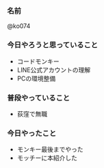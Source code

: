 ### 名前

@ko074

### 今日やろうと思っていること

- コードモンキー
- LINE公式アカウントの理解
- PCの環境整備

### 普段やっていること

- 荻窪で無職

### 今日やったこと

- モンキー最後までやった
- モッチーに本紹介した
